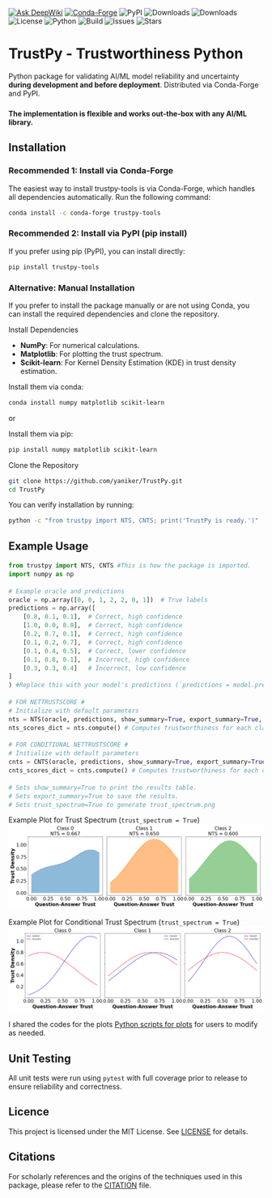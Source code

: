 [![Ask DeepWiki](https://deepwiki.com/badge.svg)](https://deepwiki.com/yaniker/TrustPy)
[![Conda-Forge](https://img.shields.io/conda/vn/conda-forge/trustpy-tools.svg)](https://anaconda.org/conda-forge/trustpy-tools)
![PyPI](https://img.shields.io/pypi/v/trustpy-tools)
![Downloads](https://static.pepy.tech/badge/trustpy-tools)
![Downloads](https://static.pepy.tech/badge/trustpy-tools/month)
![License](https://img.shields.io/pypi/l/trustpy-tools)
![Python](https://img.shields.io/pypi/pyversions/trustpy-tools)
![Build](https://github.com/yourname/trustpy-tools/actions/workflows/tests.yml/badge.svg)
![Issues](https://img.shields.io/github/issues/yourname/trustpy-tools)
![Stars](https://img.shields.io/github/stars/yourname/trustpy-tools?style=social)

# TrustPy - Trustworthiness Python

Python package for validating AI/ML model reliability and uncertainty **during development and before deployment**. Distributed via Conda-Forge and PyPI.

###
**The implementation is flexible and works out-the-box with any AI/ML library.**
###

## Installation
### Recommended 1: Install via Conda-Forge
The easiest way to install trustpy-tools is via Conda-Forge, which handles all dependencies automatically. Run the following command:
```bash
conda install -c conda-forge trustpy-tools
```

### Recommended 2: Install via PyPI (pip install)
If you prefer using pip (PyPI), you can install directly:
```bash
pip install trustpy-tools
```

### Alternative: Manual Installation
If you prefer to install the package manually or are not using Conda, you can install the required dependencies and clone the repository.

Install Dependencies
- **NumPy**: For numerical calculations.
- **Matplotlib**: For plotting the trust spectrum.
- **Scikit-learn**: For Kernel Density Estimation (KDE) in trust density estimation.

Install them via conda:

```bash
conda install numpy matplotlib scikit-learn
```

or

Install them via pip:

```bash
pip install numpy matplotlib scikit-learn
```

Clone the Repository
```bash
git clone https://github.com/yaniker/TrustPy.git
cd TrustPy
```

You can verify installation by running:
```bash
python -c "from trustpy import NTS, CNTS; print('TrustPy is ready.')"
```

## Example Usage
```python
from trustpy import NTS, CNTS #This is how the package is imported.
import numpy as np

# Example oracle and predictions
oracle = np.array([0, 0, 1, 2, 2, 0, 1])  # True labels
predictions = np.array([
    [0.8, 0.1, 0.1],  # Correct, high confidence
    [1.0, 0.0, 0.0],  # Correct, high confidence
    [0.2, 0.7, 0.1],  # Correct, high confidence
    [0.1, 0.2, 0.7],  # Correct, high confidence
    [0.1, 0.4, 0.5],  # Correct, lower confidence
    [0.1, 0.8, 0.1],  # Incorrect, high confidence
    [0.3, 0.3, 0.4]   # Incorrect, low confidence
]
) #Replace this with your model's predictions (`predictions = model.predict()`)

# FOR NETTRUSTSCORE #
# Initialize with default parameters
nts = NTS(oracle, predictions, show_summary=True, export_summary=True, trust_spectrum=True)
nts_scores_dict = nts.compute() # Computes trustworthiness for each class and overall.

# FOR CONDITIONAL NETTRUSTSCORE #
# Initialize with default parameters
cnts = CNTS(oracle, predictions, show_summary=True, export_summary=True, trust_spectrum=True)
cnts_scores_dict = cnts.compute() # Computes trustworthiness for each class and overall.

# Sets show_summary=True to print the results table.
# Sets export_summary=True to save the results.
# Sets trust_spectrum=True to generate trust_spectrum.png
```

Example Plot for Trust Spectrum (`trust_spectrum = True`)
![Alt text](./assets/trust_spectrum.png)

Example Plot for Conditional Trust Spectrum (`trust_spectrum = True`)
![Alt text](./assets/conditional_trust_densities.png)

I shared the codes for the plots [Python scripts for plots](./assets/plots.py) for users to modify as needed.

## Unit Testing
All unit tests were run using `pytest` with full coverage prior to release to ensure reliability and correctness.

## Licence
This project is licensed under the MIT License. See [LICENSE](./LICENSE) for details.

## Citations
For scholarly references and the origins of the techniques used in this package, please refer to the [CITATION](./CITATION.cff) file.
